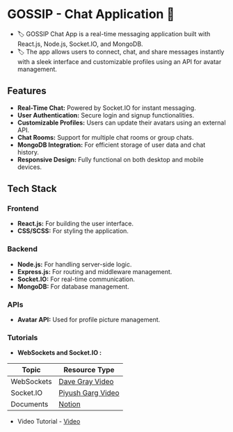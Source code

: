 # GOSSIP - Chat Application :busts_in_silhouette:

- 🏷️ GOSSIP Chat App is a real-time messaging application built with React.js, Node.js, Socket.IO, and MongoDB.
- 🏷️ The app allows users to connect, chat, and share messages instantly with a sleek interface and customizable profiles using an API for avatar management.


## Features
- **Real-Time Chat:** Powered by Socket.IO for instant messaging.
- **User Authentication:** Secure login and signup functionalities.
- **Customizable Profiles:** Users can update their avatars using an external API.
- **Chat Rooms:** Support for multiple chat rooms or group chats.
- **MongoDB Integration:** For efficient storage of user data and chat history.
- **Responsive Design:** Fully functional on both desktop and mobile devices.

## Tech Stack

### Frontend
- **React.js:** For building the user interface.
- **CSS/SCSS:** For styling the application.

### Backend
- **Node.js:** For handling server-side logic.
- **Express.js:** For routing and middleware management.
- **Socket.IO:** For real-time communication.
- **MongoDB:** For database management.

### APIs
- **Avatar API:** Used for profile picture management.

### Tutorials
- **WebSockets and Socket.IO :**
  
| Topic | Resource Type |
| ----| ----|
| WebSockets  | [Dave Gray Video](https://youtu.be/J8xReLuBNPY?si=yAQgwKY8VGHmweLR) |
| Socket.IO   | [Piyush Garg Video](https://youtu.be/UUddpbgPEJM?si=iY889J61wDsZdZFA) |
| Documents   | [Notion](https://cumbersome-accordion-690.notion.site/WebSocket-and-Socket-io-17770d1afa5e809f9020cf0ad7a5863e?pvs=4) |



- Video Tutorial - [Video](https://youtu.be/otaQKODEUFs?si=kFUAAOZgg4FhlT4E)

